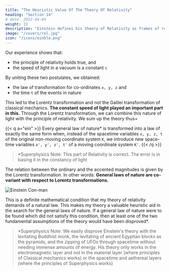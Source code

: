 ```yaml
---
title: "The Heuristic Value Of The Theory Of Relativity"
heading: "Section 14"
# date: 2022-04-04
weight: 22
description: "Einstein defines his theory of Relativity as frames of reference glued together by the constant speed of light"
image: "/covers/rel.jpg"
icon: "/icons/einbla.png"
---
```




Our experience shows that:
- the principle of relativity holds true, and
- the speed of light in a vacuum is a constant `c` 

By uniting these two postulates, we obtained:
- the law of transformation for co-ordinates `x, y, z` and
- the time `t` of the events in nature

This led to the Lorentz transformation and not the Galilei transformation of classical mechanics. **The constant speed of light played an important part in this.** Through the Lorentz transformation, we can combine this nature of light with the principle of relativity. We sum up the theory thus= 

{{< q a="ein" >}} 
Every general law of nature* is transformed into a law of exactly the same form when, instead of the spacetime variables `x, y, z, t` of the original non-moving coordinate system `K`, we introduce new space-time variables `x', y', z', t'` of a moving coordinate system `K'`. 
{{< /q >}}

> *Superphysics Note: This part of Relativity is correct. The error is in basing it in the constancy of light



The relation between the ordinary and the accented magnitudes is given by the Lorentz transformation. In other words: **General laws of nature are co-variant with respect to Lorentz transformations.**

![Einstein Con-man](/avatars/einbla.png)

This is a definite mathematical condition that my theory of relativity demands of a natural law. This makes my theory a valuable heuristic aid in the search for the general laws of nature. If a general law of nature were to be found which did not satisfy this condition, then at least one of the two fundamental assumptions of the theory would have been disproved*.


<!-- Let us now examine what general results the latter theory has hitherto evinced.
 -->

> *Superphysics Note: We easily disprove Einstein's theory with the levitating Buddhist monk, the levitating of ancient Egyptian blocks as the pyramids, and the zipping of UFOs through spacetime without needing immense amounts of energy. His theory only works in the electromagnetic layer and not in the material layer (where principles of Classical mechanics works) or the spacetime and aethereal layers (where the principles of Superphysics works)
